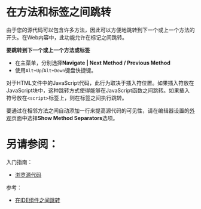# 在方法和标签之间跳转


由于您的源代码可以包含许多方法，因此可以方便地跳转到下一个或上一个方法的开头。在Web内容中，此功能允许在标记之间跳转。

**要跳转到下一个或上一个方法或标签**

* 在主菜单，分别选择**Navigate | Next Method / Previous Method**
* 使用`Alt+Up`/`Alt+Down`键盘快捷键。

对于HTML文件中的JavaScript代码，此行为取决于插入符位置。如果插入符放在JavaScript块中，这种跳转方式使得能够在JavaScript函数之间跳转。如果插入符号放在`<script>`标签上，则在标签之间执行跳转。

要通过在相邻方法之间自动添加一行来提高源代码的可见性，请在编辑器设置的[外观](/参考/设置参数对话框/编辑器/常规/外观.md)页面中选择**Show Method Separators**选项。



# 另请参阅：

入门指南：

* [浏览源代码](/如何使用/常规指南/浏览源代码/README.md)

参考：

* [在IDE组件之间跳转](/参考/快捷键和鼠标参考/快捷键分类/在IDE组件之间跳转.md)